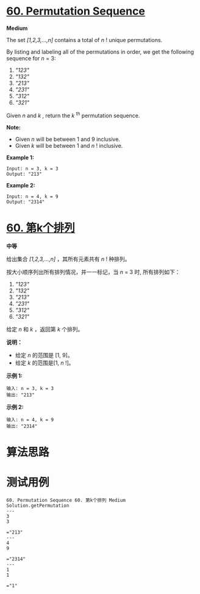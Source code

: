 # [60. Permutation Sequence][enTitle]

**Medium**

The set  *[1,2,3,...,n]*  contains a total of  *n* ! unique permutations.

By listing and labeling all of the permutations in order, we get the following sequence for  *n*  = 3:

1.  *"123"*  
2.  *"132"*  
3.  *"213"*  
4.  *"231"*  
5.  *"312"*  
6.  *"321"* 

Given  *n*  and  *k* , return the  *k* <sup>th</sup> permutation sequence.

**Note:** 

- Given  *n*  will be between 1 and 9 inclusive. 
- Given  *k*  will be between 1 and  *n* ! inclusive.

**Example 1:** 

```
Input: n = 3, k = 3
Output: "213"

```

**Example 2:** 

```
Input: n = 4, k = 9
Output: "2314"

```
# [60. 第k个排列][cnTitle]

**中等**

给出集合  *[1,2,3,…,n]* ，其所有元素共有  *n* ! 种排列。

按大小顺序列出所有排列情况，并一一标记，当  *n* = 3 时, 所有排列如下：

1.  *"123"*  
2.  *"132"*  
3.  *"213"*  
4.  *"231"*  
5.  *"312"*  
6.  *"321"* 

给定  *n*  和  *k* ，返回第  *k*  个排列。

**说明：** 

- 给定 *n*  的范围是 [1, 9]。 
- 给定  *k* 的范围是[1,  *n* !]。

**示例 1:** 

```
输入: n = 3, k = 3
输出: "213"

```

**示例 2:** 

```
输入: n = 4, k = 9
输出: "2314"

```


# 算法思路

# 测试用例
```
60. Permutation Sequence 60. 第k个排列 Medium
Solution.getPermutation
---
3
3

="213"
---
4
9

="2314"
---
1
1

="1"
```

[enTitle]: https://leetcode.com/problems/permutation-sequence/
[cnTitle]: https://leetcode-cn.com/problems/permutation-sequence/
